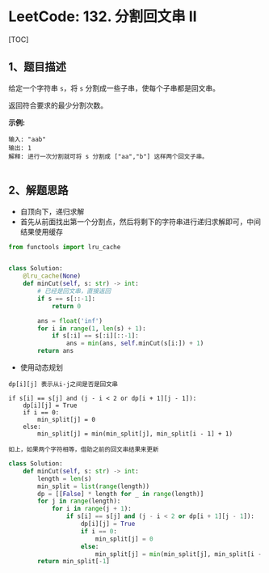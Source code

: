 # LeetCode: 132. 分割回文串 II

[TOC]

## 1、题目描述

给定一个字符串 `s`，将 `s` 分割成一些子串，使每个子串都是回文串。

返回符合要求的最少分割次数。

**示例:**

```
输入: "aab"
输出: 1
解释: 进行一次分割就可将 s 分割成 ["aa","b"] 这样两个回文子串。


```



## 2、解题思路

-   自顶向下，递归求解
-   首先从前面找出第一个分割点，然后将剩下的字符串进行递归求解即可，中间结果使用缓存



```python
from functools import lru_cache


class Solution:
    @lru_cache(None)
    def minCut(self, s: str) -> int:
        # 已经是回文串，直接返回
        if s == s[::-1]:
            return 0

        ans = float('inf')
        for i in range(1, len(s) + 1):
            if s[:i] == s[:i][::-1]:
                ans = min(ans, self.minCut(s[i:]) + 1)
        return ans


```



-   使用动态规划

```
dp[i][j] 表示从i-j之间是否是回文串

if s[i] == s[j] and (j - i < 2 or dp[i + 1][j - 1]):
    dp[i][j] = True
    if i == 0:
        min_split[j] = 0
    else:
        min_split[j] = min(min_split[j], min_split[i - 1] + 1)

如上，如果两个字符相等，借助之前的回文串结果来更新
```





```python
class Solution:
    def minCut(self, s: str) -> int:
        length = len(s)
        min_split = list(range(length))
        dp = [[False] * length for _ in range(length)]
        for j in range(length):
            for i in range(j + 1):
                if s[i] == s[j] and (j - i < 2 or dp[i + 1][j - 1]):
                    dp[i][j] = True
                    if i == 0:
                        min_split[j] = 0
                    else:
                        min_split[j] = min(min_split[j], min_split[i - 1] + 1)
        return min_split[-1]


```

